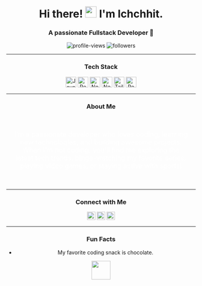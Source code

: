 <h1 align="center">
  Hi there! 
  <img src="https://media.giphy.com/media/hvRJCLFzcasrR4ia7z/giphy.gif" width="30px"/>
  I'm Ichchhit.
</h1>
<h3 align="center">
  A passionate Fullstack Developer 🚀
</h3>

<p align="center">
  <img src="https://komarev.com/ghpvc/?username=Ichchhitmd&color=blue&style=flat-square" alt="profile-views"/> 
  <img src="https://img.shields.io/github/followers/Ichchhitmd?label=Follow&style=social" alt="followers"/>
</p>

---

<h3 align="center">Tech Stack</h3>
<p align="center">
  <img src="https://w7.pngwing.com/pngs/160/708/png-transparent-javascript-logo-javascript-logo-language-algorithm-app-3d-icon-thumbnail.png" alt="JavaScript" style="height:28px;"/>
  <img src="https://img.shields.io/badge/React-20232A?style=for-the-badge&logo=react&logoColor=61DAFB" alt="React" style="height:28px;"/>
  <img src="https://img.shields.io/badge/Node.js-339933?style=for-the-badge&logo=nodedotjs&logoColor=white" alt="Node.js" style="height:28px;"/>
  <img src="https://img.shields.io/badge/Next.js-000000?style=for-the-badge&logo=nextdotjs&logoColor=white" alt="Next.js" style="height:28px;"/>
  <img src="https://img.shields.io/badge/Tailwind_CSS-38B2AC?style=for-the-badge&logo=tailwind-css&logoColor=white" alt="Tailwind CSS" style="height:28px;"/>
  <img src="https://img.shields.io/badge/React_Native-61DAFB?style=for-the-badge&logo=react&logoColor=white" alt="React Native" style="height:28px;"/>
</p>

---

<h3 align="center">About Me</h3>
<div align="center" style="background-image: url('https://t3.ftcdn.net/jpg/06/58/19/90/360_F_658199067_9iSrD3PCb62HcjYcQmdNMbAP2tNVoG97.jpg'); background-size: cover; padding: 20px; border-radius: 10px; max-width: 800px; margin: auto;">
  <p style="color: white; font-size: 18px;">
    I'm a passionate developer who loves coding, learning new technologies, and building awesome projects. When I'm not coding, you'll find me exploring the latest tech trends, binge-watching my favorite series, playing video games, or staying active with sports!
  </p>
</div>

---

<h3 align="center">Connect with Me</h3>
<p align="center">
  <a href="https://www.instagram.com/oldethicalrabbit/"><img src="https://img.shields.io/badge/Instagram-E4405F?style=for-the-badge&logo=instagram&logoColor=white" alt="Instagram" style="height:22px;"></a>
  <a href="https://www.linkedin.com/in/ichchhit-devkota/"><img src="https://img.shields.io/badge/LinkedIn-0077B5?style=for-the-badge&logo=linkedin&logoColor=white" alt="LinkedIn" style="height:22px;"></a>
  <a href="https://github.com/Ichchhitmd"><img src="https://img.shields.io/badge/GitHub-181717?style=for-the-badge&logo=github&logoColor=white" alt="GitHub" style="height:22px;"></a>
</p>

---


<h3 align="center">Fun Facts</h3>
<ul align="center">
  <li>My favorite coding snack is chocolate.</li>
</ul>

<p align="center">
  <img src="https://media.giphy.com/media/3og0IWkocQ1AGddO2w/giphy.gif" width="50px"/>
</p>
